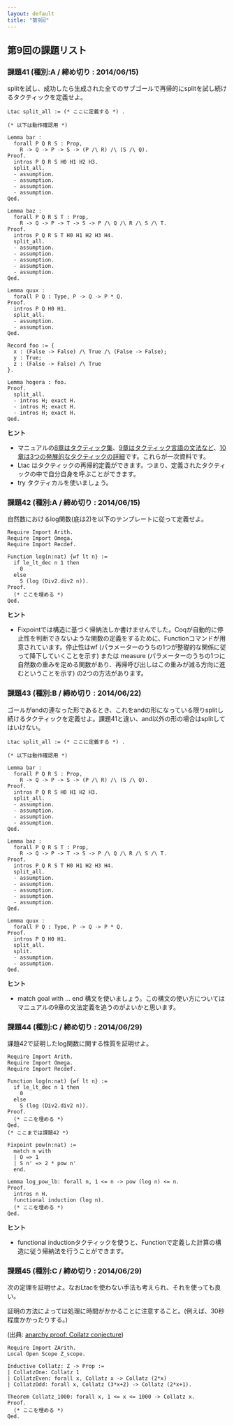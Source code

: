 ```yaml
---
layout: default
title: "第9回"
---
```


## 第9回の課題リスト

### 課題41 (種別:A / 締め切り : 2014/06/15)

splitを試し、成功したら生成された全てのサブゴールで再帰的にsplitを試し続けるタクティックを定義せよ。

```coq
Ltac split_all := (* ここに定義する *) .

(* 以下は動作確認用 *)

Lemma bar :
  forall P Q R S : Prop,
    R -> Q -> P -> S -> (P /\ R) /\ (S /\ Q).
Proof.
  intros P Q R S H0 H1 H2 H3.
  split_all.
  - assumption.
  - assumption.
  - assumption.
  - assumption.
Qed.

Lemma baz :
  forall P Q R S T : Prop,
    R -> Q -> P -> T -> S -> P /\ Q /\ R /\ S /\ T.
Proof.
  intros P Q R S T H0 H1 H2 H3 H4.
  split_all.
  - assumption.
  - assumption.
  - assumption.
  - assumption.
  - assumption.
Qed.

Lemma quux :
  forall P Q : Type, P -> Q -> P * Q.
Proof.
  intros P Q H0 H1.
  split_all.
  - assumption.
  - assumption.
Qed.

Record foo := {
  x : (False -> False) /\ True /\ (False -> False);
  y : True;
  z : (False -> False) /\ True
}.

Lemma hogera : foo.
Proof.
  split_all.
  - intros H; exact H.
  - intros H; exact H.
  - intros H; exact H.
Qed.
```

**ヒント**

- マニュアルの[8章はタクティック集](http://coq.inria.fr/refman/Reference-Manual010.html)、[9章はタクティック言語の文法など](http://coq.inria.fr/refman/Reference-Manual011.html)、[10章は3つの発展的なタクティックの詳細](http://coq.inria.fr/refman/Reference-Manual012.html)です。これらが一次資料です。
- Ltac はタクティックの再帰的定義ができます。つまり、定義されたタクティックの中で自分自身を呼ぶことができます。
- try タクティカルを使いましょう。

### 課題42 (種別:A / 締め切り : 2014/06/15)

自然数におけるlog関数(底は2)を以下のテンプレートに従って定義せよ。

```coq
Require Import Arith.
Require Import Omega.
Require Import Recdef.

Function log(n:nat) {wf lt n} :=
  if le_lt_dec n 1 then
    0
  else
    S (log (Div2.div2 n)).
Proof.
  (* ここを埋める *)
Qed.

```

**ヒント**

- Fixpointでは構造に基づく帰納法しか書けませんでした。Coqが自動的に停止性を判断できないような関数の定義をするために、Functionコマンドが用意されています。停止性はwf (パラメーターのうちの1つが整礎的な関係に従って降下していくことを示す) または measure (パラメーターのうちの1つに自然数の重みを定める関数があり、再帰呼び出しはこの重みが減る方向に進むということを示す) の2つの方法があります。

### 課題43 (種別:B / 締め切り : 2014/06/22)

ゴールがandの連なった形であるとき、これをandの形になっている限りsplitし続けるタクティックを定義せよ。課題41と違い、and以外の形の場合はsplitしてはいけない。

```coq
Ltac split_all := (* ここに定義する *) .

(* 以下は動作確認用 *)

Lemma bar :
  forall P Q R S : Prop,
    R -> Q -> P -> S -> (P /\ R) /\ (S /\ Q).
Proof.
  intros P Q R S H0 H1 H2 H3.
  split_all.
  - assumption.
  - assumption.
  - assumption.
  - assumption.
Qed.

Lemma baz :
  forall P Q R S T : Prop,
    R -> Q -> P -> T -> S -> P /\ Q /\ R /\ S /\ T.
Proof.
  intros P Q R S T H0 H1 H2 H3 H4.
  split_all.
  - assumption.
  - assumption.
  - assumption.
  - assumption.
  - assumption.
Qed.

Lemma quux :
  forall P Q : Type, P -> Q -> P * Q.
Proof.
  intros P Q H0 H1.
  split_all.
  split.
  - assumption.
  - assumption.
Qed.
```

**ヒント**

- match goal with ... end 構文を使いましょう。この構文の使い方についてはマニュアルの9章の文法定義を追うのがよいかと思います。

### 課題44 (種別:C / 締め切り : 2014/06/29)

課題42で証明したlog関数に関する性質を証明せよ。

```coq
Require Import Arith.
Require Import Omega.
Require Import Recdef.

Function log(n:nat) {wf lt n} :=
  if le_lt_dec n 1 then
    0
  else
    S (log (Div2.div2 n)).
Proof.
  (* ここを埋める *)
Qed.
(* ここまでは課題42 *)

Fixpoint pow(n:nat) :=
  match n with
  | O => 1
  | S n' => 2 * pow n'
  end.

Lemma log_pow_lb: forall n, 1 <= n -> pow (log n) <= n.
Proof.
  intros n H.
  functional induction (log n).
  (* ここを埋める *)
Qed.

```

**ヒント**

- functional inductionタクティックを使うと、Functionで定義した計算の構造に従う帰納法を行うことができます。


### 課題45 (種別:C / 締め切り : 2014/06/29)

次の定理を証明せよ。なおLtacを使わない手法も考えられ、それを使っても良い。

証明の方法によっては処理に時間がかかることに注意すること。(例えば、30秒程度かかったりする。)

(出典: [anarchy proof: Collatz conjecture](http://web.archive.org/web/20101125111101/http://as305.dyndns.org/aps/problem/view/20))

```coq
Require Import ZArith.
Local Open Scope Z_scope.

Inductive Collatz: Z -> Prop :=
| CollatzOne: Collatz 1
| CollatzEven: forall x, Collatz x -> Collatz (2*x)
| CollatzOdd: forall x, Collatz (3*x+2) -> Collatz (2*x+1).

Theorem Collatz_1000: forall x, 1 <= x <= 1000 -> Collatz x.
Proof.
  (* ここを埋める *)
Qed.
```
